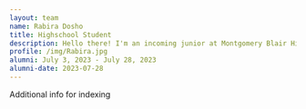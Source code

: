 ```yaml
---
layout: team
name: Rabira Dosho
title: Highschool Student
description: Hello there! I'm an incoming junior at Montgomery Blair Highschool and have always had a passion for science and the search to solve our society's biggest issues. Computer science was a skill I began taking course for two years ago, alongside my passion for microbiology I think that studying the gene expressions of various organ tissue across the body can open our eyes to the world of gene mapping and understand at a fundamental level why certain things happen. I enjoy public policy and pushing for pubic health reform, journalism, and the drums.
profile: /img/Rabira.jpg
alumni: July 3, 2023 - July 28, 2023
alumni-date: 2023-07-28
---
```


Additional info for indexing
